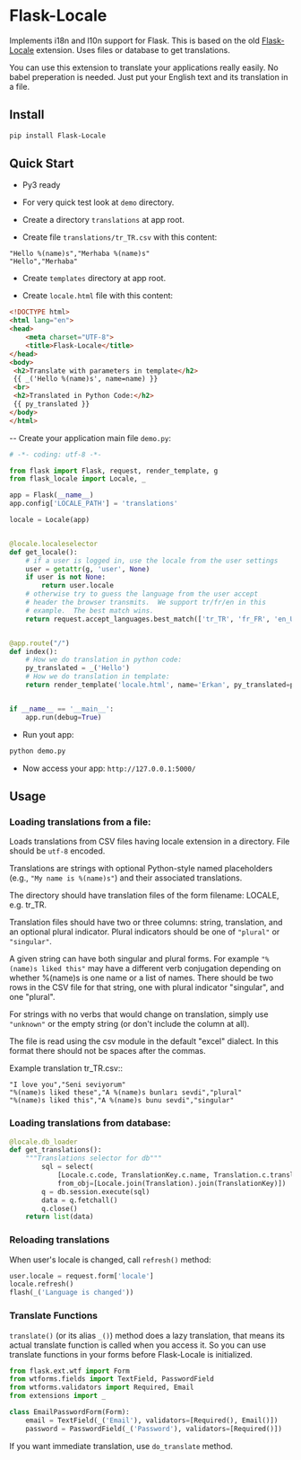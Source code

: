 # Flask-Locale

Implements i18n and l10n support for Flask.  This is based on the old [Flask-Locale](http://github.com/whtsky/whtsky-locale/) extension. Uses files or database to get translations.

You can use this extension to translate your applications really easily. No babel preperation is needed. Just put your English text and its translation in a file.

## Install

```sh
pip install Flask-Locale
```

## Quick Start
- Py3 ready
- For very quick test look at `demo` directory.

- Create a directory `translations` at app root. 
- Create file `translations/tr_TR.csv` with this content:

```csv
"Hello %(name)s","Merhaba %(name)s"
"Hello","Merhaba"
```
- Create `templates` directory at app root.

- Create `locale.html` file with this content:

```html
<!DOCTYPE html>
<html lang="en">
<head>
    <meta charset="UTF-8">
    <title>Flask-Locale</title>
</head>
<body>
 <h2>Translate with parameters in template</h2>
 {{ _('Hello %(name)s', name=name) }}
 <br>
 <h2>Translated in Python Code:</h2>
 {{ py_translated }}
</body>
</html>
```
-- Create your application main file `demo.py`:

```py
# -*- coding: utf-8 -*-

from flask import Flask, request, render_template, g
from flask_locale import Locale, _

app = Flask(__name__)
app.config['LOCALE_PATH'] = 'translations'

locale = Locale(app)


@locale.localeselector
def get_locale():
    # if a user is logged in, use the locale from the user settings
    user = getattr(g, 'user', None)
    if user is not None:
        return user.locale
    # otherwise try to guess the language from the user accept
    # header the browser transmits.  We support tr/fr/en in this
    # example.  The best match wins.
    return request.accept_languages.best_match(['tr_TR', 'fr_FR', 'en_US'])


@app.route("/")
def index():
    # How we do translation in python code:
    py_translated = _('Hello')
    # How we do translation in template:
    return render_template('locale.html', name='Erkan', py_translated=py_translated)


if __name__ == '__main__':
    app.run(debug=True)

```

- Run yout app:

```sh
python demo.py
```

- Now access your app: `http://127.0.0.1:5000/`

## Usage

### Loading translations from a file:
Loads translations from CSV files having locale extension in a directory. File should be `utf-8` encoded.

Translations are strings with optional Python-style named placeholders (e.g., ``"My name is %(name)s"``) and their associated translations.

The directory should have translation files of the form filename: LOCALE, e.g.  tr_TR. 

Translation files should have two or three columns: string, translation, and an optional plural indicator. Plural indicators should be one of ``"plural"`` or ``"singular"``. 

A given string can have both singular and plural forms. For example ``"%(name)s liked this"`` may have a different verb conjugation depending on whether %(name)s is one name or a list of names. There should be two rows in the CSV file for that string, one with plural indicator "singular", and one "plural".

For strings with no verbs that would change on translation, simply
use ``"unknown"`` or the empty string (or don't include the column at all).

The file is read using the csv module in the default "excel" dialect.
In this format there should not be spaces after the commas.

Example translation tr_TR.csv::

```
"I love you","Seni seviyorum"
"%(name)s liked these","A %(name)s bunları sevdi","plural"
"%(name)s liked this","A %(name)s bunu sevdi","singular"
```

### Loading translations from database:

```py
@locale.db_loader
def get_translations():
    """Translations selector for db"""
        sql = select(
            [Locale.c.code, TranslationKey.c.name, Translation.c.translated, Translation.c.singular],
            from_obj=[Locale.join(Translation).join(TranslationKey)])
        q = db.session.execute(sql)
        data = q.fetchall()
        q.close()
    return list(data)
```

### Reloading translations

When user's locale is changed, call `refresh()` method:

```py
user.locale = request.form['locale']
locale.refresh()
flash(_('Language is changed'))
```

### Translate Functions

`translate()` (or its alias `_()`) method does a lazy translation, that means its actual translate function is called when you access it. So you can use translate functions in your forms before Flask-Locale is initialized.


```py
from flask.ext.wtf import Form
from wtforms.fields import TextField, PasswordField
from wtforms.validators import Required, Email
from extensions import _

class EmailPasswordForm(Form):
    email = TextField(_('Email'), validators=[Required(), Email()])
    password = PasswordField(_('Password'), validators=[Required()])
```

If you want immediate translation, use `do_translate` method.

